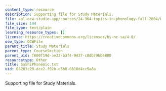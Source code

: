 ```yaml
---
content_type: resource
description: Supporting file for Study Materials.
file: /ol-ocw-studio-app/courses/24-964-topics-in-phonology-fall-2004/08203c29dce2f92be5b06818d4cc5a8a_SaShiPhonemic.txt
file_size: 144
file_type: text/plain
learning_resource_types: []
license: https://creativecommons.org/licenses/by-nc-sa/4.0/
ocw_type: OCWFile
parent_title: Study Materials
parent_type: CourseSection
parent_uid: f600f19d-ae22-b3f4-9437-c8db79bbe880
resourcetype: Other
title: SaShiPhonemic.txt
uid: 08203c29-dce2-f92b-e5b0-6818d4cc5a8a
---
```

Supporting file for Study Materials.